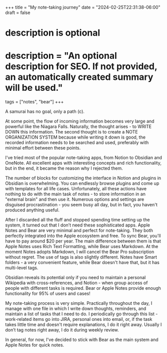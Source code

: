 +++
title = "My note-taking journey"
date = "2024-02-25T22:31:38-06:00"
draft = false
#
# description is optional
#
# description = "An optional description for SEO. If not provided, an automatically created summary will be used."

tags = ["notes", "bear"]
+++

A samurai has no goal, only a path (c).

At some point, the flow of incoming information becomes very large and powerful like the Niagara Falls. Naturally, the thought arises - to WRITE DOWN this information. The second thought is to create a NOTE ORGANIZATION SYSTEM because while writing it down is good, the recorded information needs to be searched and used, preferably with minimal effort between these points.

I've tried most of the popular note-taking apps, from Notion to Obsidian and OneNote. All excellent apps with interesting concepts and rich functionality, but in the end, it became the reason why I rejected them.

The number of blocks for customizing the interface in Notion and plugins in Obsidian is overwhelming. You can endlessly browse plugins and come up with templates for all life cases. Unfortunately, all these actions have nothing to do with the main task of notes - to store information in an "external brain" and then use it. Numerous options and settings are disguised procrastination - you seem busy all day, but in fact, you haven't produced anything useful.

After I discarded all the fluff and stopped spending time setting up the system, it turned out that I don’t need these sophisticated apps. Apple Notes and Bear are very minimal and perfect for note-taking. They both perfectly integrated into the Apple ecosystem and free. To sync Bear, you'll have to pay around $20 per year. The main difference between them is that Apple Notes uses Rich Text Formatting, while Bear uses Markdown. At the moment Notes adopts Markdown, I will cancel the Bear Pro subscription without regret. The use of tags is also slightly different. Notes have Smart folders - a very convenient feature, while Bear doesn't have that, but it has multi-level tags.

Obsidian reveals its potential only if you need to maintain a personal Wikipedia with cross-references, and Notion - when group access of people with different tasks is required. Bear or Apple Notes provide enough functionality for 95% of users and cases!

My note-taking process is very simple. Practically throughout the day, I manage with one file in which I write down thoughts, reminders, and maintain a list of tasks that I need to do. I periodically go through this list - work-related items go into JIRA, personal ones into email, or, if the task takes little time and doesn't require explanations, I do it right away. Usually I don’t tag notes right away, I do it during weekly review.

In general, for now, I've decided to stick with Bear as the main system and Apple Notes for quick notes.
